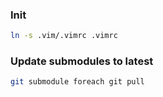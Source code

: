 ### Init
```bash
ln -s .vim/.vimrc .vimrc
```

### Update submodules to latest
```bash
git submodule foreach git pull
```
